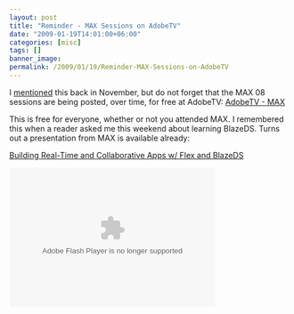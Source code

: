 ```yaml
---
layout: post
title: "Reminder - MAX Sessions on AdobeTV"
date: "2009-01-19T14:01:00+06:00"
categories: [misc]
tags: []
banner_image: 
permalink: /2009/01/19/Reminder-MAX-Sessions-on-AdobeTV
---
```


I <a href="http://www.raymondcamden.com/index.cfm/2008/11/24/MAX-Videos-to-be-available-to-all">mentioned</a> this back in November, but do not forget that the MAX 08 sessions are being posted, over time, for free at AdobeTV: <a href="http://tv.adobe.com/#ch+MAX">AdobeTV - MAX</a>

This is free for everyone, whether or not you attended MAX. I remembered this when a reader asked me this weekend about learning BlazeDS. Turns out a presentation from MAX is available already:

<a href="http://tv.adobe.com/#vi+f15384v1028">Building Real-Time and Collaborative Apps w/ Flex and BlazeDS</a> 

<embed src="http://tv.adobe.com/Embed.swf" quality="high" bgcolor="#000000" width="370" height="250" name="AdobeTVPlayer" play="true" loop="false" quality="high" allowScriptAccess="always" type="application/x-shockwave-flash" pluginspage="http://www.adobe.com/go/getflashplayer" flashVars="v=~b64~aHR0cDovL2Fkb2JlLmVkZ2Vib3NzLm5ldC9mbGFzaC9hZG9iZS9hZG9iZXR2Mi9tYXhfMjAwOF9kZXZlbG9wLzE1OTY3NDE2MTNfMjczNDk1MDAwMV8yMDA3LWhvZGdzb24td2VkLTExYW0tZGV2LmZsdj9yc3NfZmVlZGlkPTE1Mzg0JnhtbHZlcnM9Mg==&w=370&t=http://tv.adobe.com/#vi+f15384v1028&h=250"></embed>